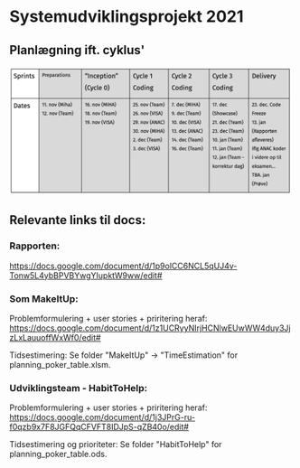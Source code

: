 # Systemudviklingsprojekt 2021


## Planlægning ift. cyklus'
<img src="/HabitToHelp/TimeEstimation/cycleTable.png" alt="cycleTable" width="500px">
<br>

## Relevante links til docs:

### Rapporten: 
https://docs.google.com/document/d/1p9olCC6NCL5qUJ4v-Tonw5L4ybBPVBYwgYIupktW9ww/edit#

### Som MakeItUp:
Problemformulering + user stories + priritering heraf: 
https://docs.google.com/document/d/1z1UCRyyNIrjHCNlwEUwWW4duy3JjzLxLauuoffWxWf0/edit#

Tidsestimering: Se folder "MakeItUp" -> "TimeEstimation" for planning_poker_table.xlsm. 

### Udviklingsteam - HabitToHelp:
Problemformulering + user stories + priritering heraf: 
https://docs.google.com/document/d/1j3JPrG-ru-f0qzb9x7F8JGFQqCFVFT8IDJpS-qZB40o/edit#

Tidsestimering og prioriteter: Se folder "HabitToHelp" for planning_poker_table.ods. 
